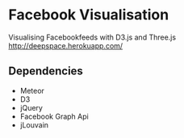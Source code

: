 Facebook Visualisation
======================

Visualising Facebookfeeds with D3.js and Three.js
http://deepspace.herokuapp.com/

Dependencies
----------------------
- Meteor
- D3
- jQuery
- Facebook Graph Api
- jLouvain
